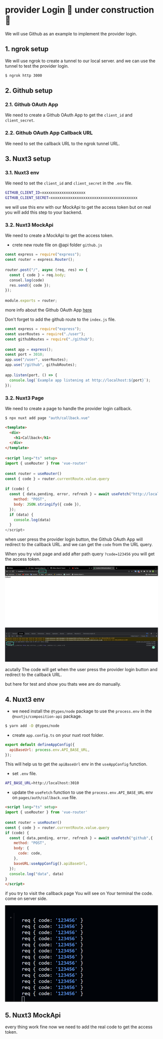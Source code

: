 # provider Login 🚧 under construction 🚧

We will use Github as an example to implement the provider login.

## 1. ngrok setup

We will use ngrok to create a tunnel to our local server. and we can use the tunnel to test the provider login.

```bash
$ ngrok http 3000
```

## 2. Github setup

### 2.1. Github OAuth App

We need to create a Github OAuth App to get the `client_id` and `client_secret`.

### 2.2. Github OAuth App Callback URL

We need to set the callback URL to the ngrok tunnel URL.

## 3. Nuxt3 setup

### 3.1. Nuxt3 env

We need to set the `client_id` and `client_secret` in the `.env` file.

```bash
GITHUB_CLIENT_ID=xxxxxxxxxxxxxxxxxxxx
GITHUB_CLIENT_SECRET=xxxxxxxxxxxxxxxxxxxxxxxxxxxxxxxxxxxxxxxx
```
we will use this env with our MockApi to get the access token but on real you will add this step to your backend.

### 3.2. Nuxt3 MockApi

We need to create a MockApi to get the access token.

- crete new route file on @api folder `github.js`

```js
const express = require("express");
const router = express.Router();

router.post("/", async (req, res) => {
  const { code } = req.body;
  consel.log(code)
  res.send({ code });
});

module.exports = router;

```
more info about the Github OAuth App [here](https://docs.github.com/en/developers/apps/building-oauth-apps/authorizing-oauth-apps)

Don't forget to add the github route to the `index.js` file.

```js
const express = require("express");
const userRoutes = require("./user");
const githubRoutes = require("./github");

const app = express();
const port = 3010;
app.use("/user", userRoutes);
app.use("/github", githubRoutes);

app.listen(port, () => {
  console.log(`Example app listening at http://localhost:${port}`);
});
```


### 3.2. Nuxt3 Page

We need to create a page to handle the provider login callback.

```bash
$ npx nuxt add page "auth/callback.vue"
```

```html
<template>
  <div>
    <h1>Callback</h1>
  </div>
</template>

<script lang="ts" setup>
import { useRouter } from 'vue-router'

const router = useRouter()
const { code } = router.currentRoute.value.query

if (code) {
  const { data,pending, error, refresh } = await useFetch("http://localhost:3010/github",{
    method: "POST",
    body: JSON.stringify({ code }),
  });
  if (data) {
    console.log(data)
  }
</script>
```

when user press the provider login button, the Github OAuth App will redirect to the callback URL. and we can get the `code` from the URL query.

When you try visit page and add after path query `?code=123456` you will get the access token.
 
 ![image](./assets/imgs/auth_code.png)

 acutally The code will get when the user press the provider login button and redirect to the callback URL.

 but here for test and show you thats wee are do manually.

## 4. Nuxt3 env

- we need install the `@types/node` package to use the `process.env` in the `@nuxtjs/composition-api` package.

```bash
$ yarn add -D @types/node
```
- create `app.config.ts` on your nuxt root folder.

```js
export default defineAppConfig({
  apiBaseUrl: process.env.API_BASE_URL,
});
```
This will help us to get the `apiBaseUrl` env in the `useAppConfig` function.

- set `.env` file.

```bash
API_BASE_URL=http://localhost:3010
```
- update the `useFetch` function to use the `process.env.API_BASE_URL` env on `pages/auth/callback.vue` file.

```html
<script lang="ts" setup>
import { useRouter } from 'vue-router'

const router = useRouter()
const { code } = router.currentRoute.value.query
if (code) {
  const { data,pending, error, refresh } = await useFetch("github",{
    method: "POST",
    body: {
      code: code,
    },
    baseURL:useAppConfig().apiBaseUrl,
  });
  console.log("data", data)
}
</script>
```

if  you try to visit the callback page  You will see on Your terminal the code. come on server side.

![image](./assets/imgs/code_terminal.png)

## 5. Nuxt3 MockApi

every thing work fine now we need to add the real code to get the access token.
